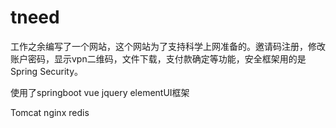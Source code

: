 # tneed
工作之余编写了一个网站，这个网站为了支持科学上网准备的。邀请码注册，修改账户密码，显示vpn二维码，文件下载，支付款确定等功能，安全框架用的是Spring Security。

使用了springboot vue jquery elementUI框架

Tomcat nginx redis



